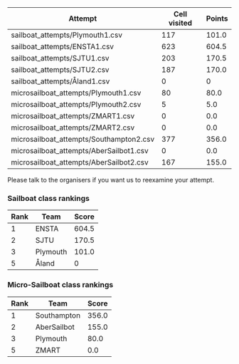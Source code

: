 
| Attempt                                      | Cell visited | Points |
| -------------------------------------------- | ------------ | ------ |
| sailboat_attempts/Plymouth1.csv              | 117          | 101.0  |
| sailboat_attempts/ENSTA1.csv                 | 623          | 604.5  |
| sailboat_attempts/SJTU1.csv                  | 203          | 170.5  |
| sailboat_attempts/SJTU2.csv                  | 187          | 170.0  |
| sailboat_attempts/Åland1.csv                 | 0            | 0      |
| microsailboat_attempts/Plymouth1.csv         | 80           | 80.0   |
| microsailboat_attempts/Plymouth2.csv         | 5            | 5.0    |
| microsailboat_attempts/ZMART1.csv            | 0            | 0.0    |
| microsailboat_attempts/ZMART2.csv            | 0            | 0.0    |
| microsailboat_attempts/Southampton2.csv      | 377          | 356.0  |
| microsailboat_attempts/AberSailbot1.csv      | 0            | 0.0    |
| microsailboat_attempts/AberSailbot2.csv      | 167          | 155.0  |


Please talk to the organisers if you want us to reexamine your attempt.

### Sailboat class rankings

| Rank  | Team          | Score |
| ----- | ------------- | ----- |
| 1     | ENSTA         | 604.5 |
| 2     | SJTU          | 170.5 |
| 3     | Plymouth      | 101.0 |
| 5     | Åland         | 0     |


### Micro-Sailboat class rankings

| Rank | Team          | Score |
| ---- | ------------- | ----- |
| 1    | Southampton   | 356.0 |
| 2    | AberSailbot   | 155.0 |
| 3    | Plymouth      | 80.0  |
| 5    | ZMART         | 0.0   |


